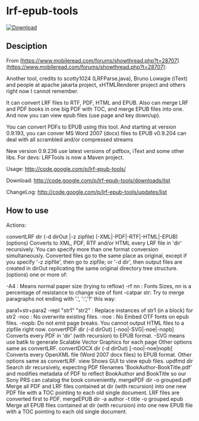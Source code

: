 # lrf-epub-tools

[![Download](https://api.bintray.com/packages/raisercostin/maven/lrf-epub-tools/images/download.svg)](https://bintray.com/raisercostin/maven/lrf-epub-tools/_latestVersion)

## Desciption
From [https://www.mobileread.com/forums/showthread.php?t=28707](https://www.mobileread.com/forums/showthread.php?t=28707):

Another tool, credits to scotty1024 (LRFParse.java), Bruno Lowagie (iText) and people at apache jakarta project, xHTMLRenderer project and others right now I cannot remember.

It can convert LRF files to RTF, PDF, HTML and EPUB. Also can merge LRF and PDF books in one big PDF with TOC, and merge EPUB files into one. And now you can view epub files (use page and key down/up).

You can convert PDFs to EPUB using this tool.
And starting at version 0.9.193, you can conver MS Word 2007 (docx) files to EPUB
v0.9.204 can deal with all scrambled and/or compressed streams

New version 0.9.236 use latest versions of pdfbox, iText and some other libs. For devs: LRFTools is now a Maven project.

Usage:
http://code.google.com/p/lrf-epub-tools/

Download:
http://code.google.com/p/lrf-epub-tools/downloads/list

ChangeLog:
http://code.google.com/p/lrf-epub-tools/updates/list

## How to use
Actions:

convertLRF dir (-d dirOut |-z zipfile) (-XML|-PDF|-RTF|-HTML|-EPUB) (options)
Converts to XML, PDF, RTF and/or HTML every LRF file in 'dir' recursively. You can specify more than one format conversion simultaneously. Converted files go to the same place as original, except if you specify '-z zipfile', then go to zipfile; or '-d dir', then output files are created in dirOut replicating the same original directory tree structure.
(options) one or more of:

-A4 : Means normal paper size (trying to reflow)
-rf nn : Fonts Sizes, nn is a percentage of resistance to change size of font
-catpar str: Try to merge paragraphs not ending with '.', ':','?' this way:

para1+str+para2
-repl "str1" "str2" : Replace instances of str1 (in a block) for str2
-noo : No overwrite existing files.
-noe : No Embed OTF fonts on epub files.
-nopb: Do not emit page breaks.
You cannot output HTML files to a zipfile right now.
convertPDF dir (-d dirOut) [-noo|-SVG|-noe|-nopb]
Converts every PDF in 'dir' (with recursion) to EPUB format. -SVG means use batik to generate Scalable Vector Graphics for each page Other options same as convertLRF.
convertDOCX dir (-d dirOut) [-noo|-noe|nopb]
Converts every OpenXML file (Word 2007 docx files) to EPUB format. Other options same as convertLRF.
view
Shows GUI to view epub files.
updfmd dir
Search dir recursively, expecting PDF filenames 'BookAuthor-BookTitle.pdf' and modifies metadata of PDF to reflect BookAuthor and BookTitle so our Sony PRS can catalog the book conveniently.
mergePDF dir -o grouped.pdf
Merge all PDF and LRF files contained at dir (with recursion) into one new PDF file with a TOC pointing to each old single document. LRF files are converted first to PDF.
mergeEPUB dir -a author -t title -o grouped.epub
Merge all EPUB files contained at dir (with recursion) into one new EPUB file with a TOC pointing to each old single document.
